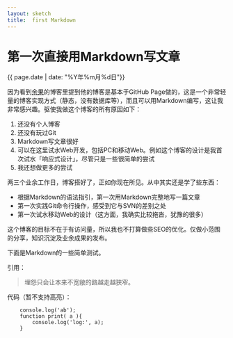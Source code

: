 ```yaml
---
layout: sketch
title:  first Markdown
---
```


# 第一次直接用Markdown写文章
<div class="post-date">{{ page.date | date: "%Y年%m月%d日"}}</div>

因为看到[余果](http://yuguo.us)的博客里提到他的博客是基本于GitHub Page做的，这是一个非常轻量的博客实现方式（静态，没有数据库等），而且可以用Markdown编写，这让我非常感兴趣。驱使我做这个博客的所有原因如下：

1. 还没有个人博客
2. 还没有玩过Git
3. Markdown写文章很好
4. 可以在这里试水Web开发，包括PC和移动Web。例如这个博客的设计是我首次试水「响应式设计」，尽管只是一些很简单的尝试
5. 我还想做更多的尝试


两三个业余工作日，博客搭好了，正如你现在所见。从中其实还是学了些东西：

+ 根据Markdown的语法指引，第一次用Markdown完整地写一篇文章
+ 第一次实践Git命令行操作，感受到它与SVN的差别之处
+ 第一次试水移动Web的设计（这方面，我确实比较拖沓，犹豫的很多）

这个博客的目标不在于有访问量，所以我也不打算做些SEO的优化。仅做小范围的分享，知识沉淀及业余成果的发布。

下面是Markdown的一些简单测试。

引用：
> 埋怨只会让本来不宽敞的路越走越狭窄。

代码（暂不支持高亮）：

        console.log('ab');
        function print( a ){
            console.log('log:', a);
        }

